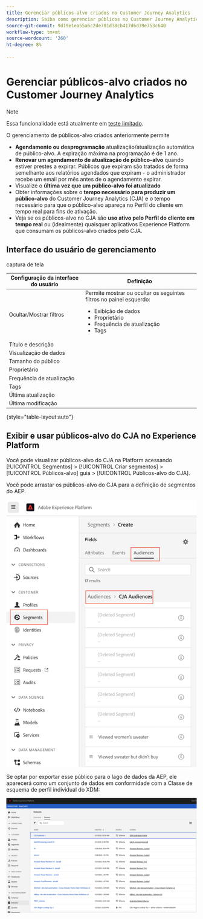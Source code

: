 ```yaml
---
title: Gerenciar públicos-alvo criados no Customer Journey Analytics
description: Saiba como gerenciar públicos no Customer Journey Analytics
source-git-commit: 9d19e1ea55a6c2de701d38cb417d6d39e753c640
workflow-type: tm+mt
source-wordcount: '260'
ht-degree: 8%

---
```



# Gerenciar públicos-alvo criados no Customer Journey Analytics

>[!NOTE]
>
>Essa funcionalidade está atualmente em [teste limitado](/help/release-notes/releases.md).

O gerenciamento de públicos-alvo criados anteriormente permite

* **Agendamento ou desprogramação** atualização/atualização automática de público-alvo. A expiração máxima na programação é de 1 ano.
* **Renovar um agendamento de atualização de público-alvo** quando estiver prestes a expirar. Públicos que expiram são tratados de forma semelhante aos relatórios agendados que expiram - o administrador recebe um email por mês antes de o agendamento expirar.
* Visualize o **última vez que um público-alvo foi atualizado**
* Obter informações sobre o **tempo necessário para produzir um público-alvo** do Customer Journey Analytics (CJA) e o tempo necessário para que o público-alvo apareça no Perfil do cliente em tempo real para fins de ativação.
* Veja se os públicos-alvo no CJA são **uso ativo pelo Perfil do cliente em tempo real** ou (idealmente) quaisquer aplicativos Experience Platform que consumam os públicos-alvo criados pelo CJA.

## Interface do usuário de gerenciamento

captura de tela

| Configuração da interface do usuário | Definição |
| --- | --- |
| Ocultar/Mostrar filtros | Permite mostrar ou ocultar os seguintes filtros no painel esquerdo: <ul><li>Exibição de dados</li><li>Proprietário</li><li>Frequência de atualização</li><li>Tags</li></ul> |
| Título e descrição |  |
| Visualização de dados |
| Tamanho do público |  |
| Proprietário |  |
| Frequência de atualização |  |
| Tags |  |
| Última atualização |  |
| Última modificação |  |

{style=&quot;table-layout:auto&quot;}

## Exibir e usar públicos-alvo do CJA no Experience Platform

Você pode visualizar públicos-alvo do CJA na Platform acessando [!UICONTROL Segmentos] > [!UICONTROL Criar segmentos] > [!UICONTROL Públicos-alvo] guia > [!UICONTROL Públicos-alvo do CJA].

Você pode arrastar os públicos-alvo do CJA para a definição de segmentos do AEP.

![](assets/audiences-aep.png)

Se optar por exportar esse público para o lago de dados da AEP, ele aparecerá como um conjunto de dados em conformidade com a Classe de esquema de perfil individual do XDM:

![](assets/aep-datalake.png)

